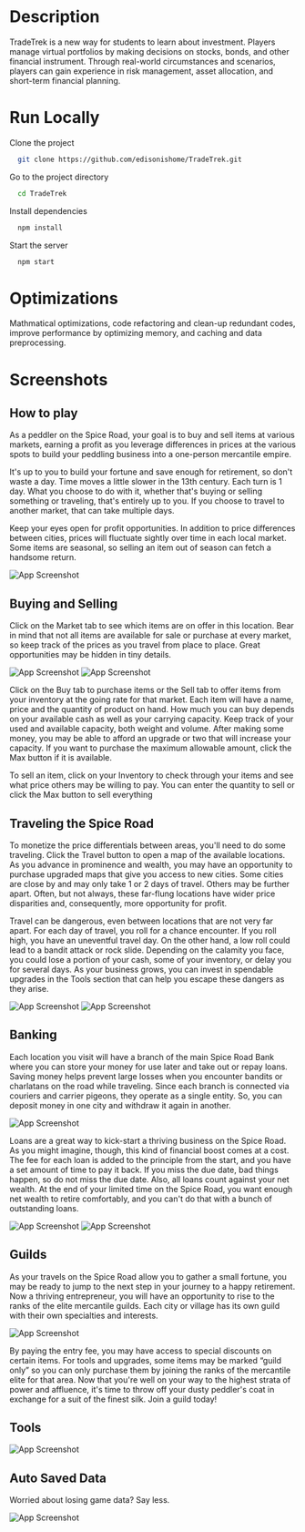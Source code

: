 # Description

TradeTrek is a new way for students to learn about investment. Players manage virtual portfolios by making decisions on stocks, bonds, and other financial instrument. Through real-world circumstances and scenarios, players can gain experience in risk management, asset allocation, and short-term financial planning.

# Run Locally

Clone the project

```bash
  git clone https://github.com/edisonishome/TradeTrek.git
```

Go to the project directory

```bash
  cd TradeTrek
```

Install dependencies

```bash
  npm install
```

Start the server

```bash
  npm start
```

# Optimizations

Mathmatical optimizations, code refactoring and clean-up redundant codes, improve performance by optimizing memory, and caching and data preprocessing.

# Screenshots

## How to play

As a peddler on the Spice Road, your goal is to buy and sell items at various markets, earning a profit as you leverage differences in prices at the various spots to build your peddling business into a one-person mercantile empire.

It's up to you to build your fortune and save enough for retirement, so don't waste a day. Time moves a little slower in the 13th century. Each turn is 1 day. What you choose to do with it, whether that's buying or selling something or traveling, that's entirely up to you. If you choose to travel to another market, that can take multiple days.

Keep your eyes open for profit opportunities. In addition to price differences between cities, prices will fluctuate sightly over time in each local market. Some items are seasonal, so selling an item out of season can fetch a handsome return.

![App Screenshot](./src/img/main.png)

## Buying and Selling

Click on the Market tab to see which items are on offer in this location. Bear in mind that not all items are available for sale or purchase at every market, so keep track of the prices as you travel from place to place. Great opportunities may be hidden in tiny details.

![App Screenshot](./src/img/m-buy.png)
![App Screenshot](./src/img/m-sell.png)

Click on the Buy tab to purchase items or the Sell tab to offer items from your inventory at the going rate for that market. Each item will have a name, price and the quantity of product on hand. How much you can buy depends on your available cash as well as your carrying capacity. Keep track of your used and available capacity, both weight and volume. After making some money, you may be able to afford an upgrade or two that will increase your capacity. If you want to purchase the maximum allowable amount, click the Max button if it is available.

To sell an item, click on your Inventory to check through your items and see what price others may be willing to pay. You can enter the quantity to sell or click the Max button to sell everything

## Traveling the Spice Road

To monetize the price differentials between areas, you'll need to do some traveling. Click the Travel button to open a map of the available locations. As you advance in prominence and wealth, you may have an opportunity to purchase upgraded maps that give you access to new cities. Some cities are close by and may only take 1 or 2 days of travel. Others may be further apart. Often, but not always, these far-flung locations have wider price disparities and, consequently, more opportunity for profit.

Travel can be dangerous, even between locations that are not very far apart. For each day of travel, you roll for a chance encounter. If you roll high, you have an uneventful travel day. On the other hand, a low roll could lead to a bandit attack or rock slide. Depending on the calamity you face, you could lose a portion of your cash, some of your inventory, or delay you for several days. As your business grows, you can invest in spendable upgrades in the Tools section that can help you escape these dangers as they arise.

![App Screenshot](./src/img/map.png)
![App Screenshot](./src/img/travelling.png)

## Banking

Each location you visit will have a branch of the main Spice Road Bank where you can store your money for use later and take out or repay loans. Saving money helps prevent large losses when you encounter bandits or charlatans on the road while traveling. Since each branch is connected via couriers and carrier pigeons, they operate as a single entity. So, you can deposit money in one city and withdraw it again in another.

![App Screenshot](./src/img/bank_saving.png)

Loans are a great way to kick-start a thriving business on the Spice Road. As you might imagine, though, this kind of financial boost comes at a cost. The fee for each loan is added to the principle from the start, and you have a set amount of time to pay it back. If you miss the due date, bad things happen, so do not miss the due date. Also, all loans count against your net wealth. At the end of your limited time on the Spice Road, you want enough net wealth to retire comfortably, and you can't do that with a bunch of outstanding loans.

![App Screenshot](./src/img/bank_loan.png)
![App Screenshot](./src/img/make_loan.png)

## Guilds

As your travels on the Spice Road allow you to gather a small fortune, you may be ready to jump to the next step in your journey to a happy retirement. Now a thriving entrepreneur, you will have an opportunity to rise to the ranks of the elite mercantile guilds. Each city or village has its own guild with their own specialties and interests.

![App Screenshot](./src/img/guild.png)

By paying the entry fee, you may have access to special discounts on certain items. For tools and upgrades, some items may be marked “guild only” so you can only purchase them by joining the ranks of the mercantile elite for that area. Now that you're well on your way to the highest strata of power and affluence, it's time to throw off your dusty peddler's coat in exchange for a suit of the finest silk. Join a guild today!

## Tools

![App Screenshot](./src/img/tools.png)

## Auto Saved Data

Worried about losing game data? Say less.

![App Screenshot](./src/img/saved_games.png)